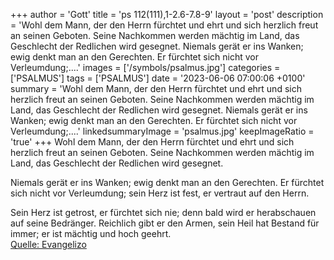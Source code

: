 +++
author = 'Gott'
title = 'ps 112(111),1-2.6-7.8-9'
layout = 'post'
description = 'Wohl dem Mann, der den Herrn fürchtet und ehrt und sich herzlich freut an seinen Geboten. Seine Nachkommen werden mächtig im Land, das Geschlecht der Redlichen wird gesegnet.  Niemals gerät er ins Wanken; ewig denkt man an den Gerechten. Er fürchtet sich nicht vor Verleumdung;....'
images = ['/symbols/psalmus.jpg']
categories = ['PSALMUS']
tags = ['PSALMUS']
date = '2023-06-06 07:00:06 +0100'
summary = 'Wohl dem Mann, der den Herrn fürchtet und ehrt und sich herzlich freut an seinen Geboten. Seine Nachkommen werden mächtig im Land, das Geschlecht der Redlichen wird gesegnet.  Niemals gerät er ins Wanken; ewig denkt man an den Gerechten. Er fürchtet sich nicht vor Verleumdung;....'
linkedsummaryImage = 'psalmus.jpg'
keepImageRatio = 'true'
+++
Wohl dem Mann, der den Herrn fürchtet und ehrt
und sich herzlich freut an seinen Geboten.
Seine Nachkommen werden mächtig im Land,
das Geschlecht der Redlichen wird gesegnet.

Niemals gerät er ins Wanken;
ewig denkt man an den Gerechten.
Er fürchtet sich nicht vor Verleumdung;
sein Herz ist fest, er vertraut auf den Herrn.<!--more-->

Sein Herz ist getrost, er fürchtet sich nie;
denn bald wird er herabschauen auf seine Bedränger.
Reichlich gibt er den Armen,
sein Heil hat Bestand für immer;
er ist mächtig und hoch geehrt.<br> [Quelle: Evangelizo](https://evangeliumtagfuertag.org/DE/gospel)